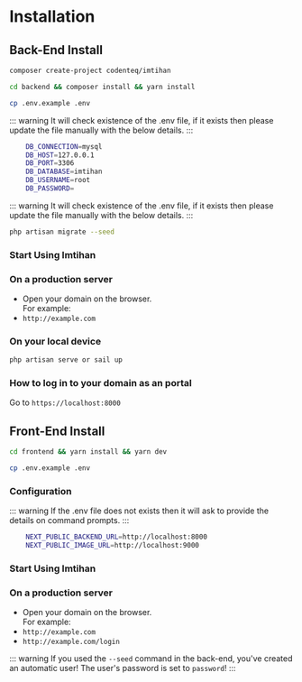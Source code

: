 # Installation

## Back-End Install
```sh
composer create-project codenteq/imtihan
```

```sh
cd backend && composer install && yarn install
```

```sh
cp .env.example .env
```

::: warning
It will check existence of the .env file, if it exists then please update the file manually with the below details.
:::

```bash
    DB_CONNECTION=mysql
    DB_HOST=127.0.0.1
    DB_PORT=3306
    DB_DATABASE=imtihan
    DB_USERNAME=root
    DB_PASSWORD=
```

::: warning
It will check existence of the .env file, if it exists then please update the file manually with the below details.
:::

```sh
php artisan migrate --seed
```
### Start Using Imtihan
### On a production server
* Open your domain on the browser. <br> For example:
* `http://example.com`

### On your local device
```sh
php artisan serve or sail up
```

### How to log in to your domain as an portal
Go to `https://localhost:8000`

## Front-End Install

```sh
cd frontend && yarn install && yarn dev
```

```sh
cp .env.example .env
```

### Configuration

::: warning
If the .env file does not exists then it will ask to provide the details on command prompts.
:::

```bash
    NEXT_PUBLIC_BACKEND_URL=http://localhost:8000
    NEXT_PUBLIC_IMAGE_URL=http://localhost:9000
```

### Start Using Imtihan

### On a production server
* Open your domain on the browser. <br> For example:
* `http://example.com`
* `http://example.com/login`

::: warning
If you used the `--seed` command in the back-end, you've created an automatic user! The user's password is set to `password`!
:::
